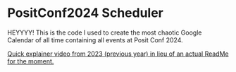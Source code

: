 # PositConf2024 Scheduler


HEYYYY! This is the code I used to create the most chaotic Google
Calendar of all time containing all events at Posit Conf 2024.

[Quick explainer video from 2023 (previous year) in lieu of an actual
ReadMe for the moment.](https://youtu.be/XzHaBQR4DB0)
